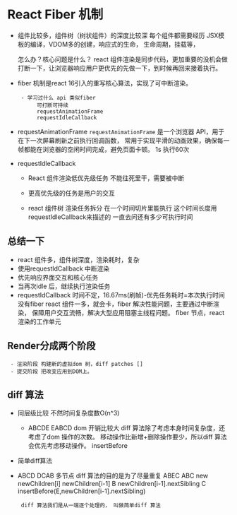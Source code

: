 # React Fiber 机制

- 组件比较多，组件树（树状组件）的深度比较深
   每个组件都需要经历 JSX模板的编译，VDOM多的创建，响应式的生命，
   生命周期，挂载等，

   怎么办？核心问题是什么？
   react 组件渲染是同步代码，更加重要的没机会做
   打断一下，让浏览器响应用户更优先的先做一下，到时候再回来接着执行。

- fiber 机制是react 16引入的重写核心算法，实现了可中断渲染。

       - 学习过什么 api 类似fiber
            可打断可持续 
            requestAnimationFrame
            requestIdleCallback

- requestAnimationFrame
  `requestAnimationFrame` 是一个浏览器 API，用于在下一次屏幕刷新之前执行回调函数，
   常用于实现平滑的动画效果，确保每一帧都能在浏览器的空闲时间完成，避免页面卡顿。
   1s 执行60次

- requestIdleCallback
  - React 组件渲染低优先级任务
     不能往死里干，需要被中断
  - 更高优先级的任务是用户的交互

  - react 组件树 渲染任务拆分
     在一个时间切片里能执行
     这个时间长度用requestIdleCallback来描述的
     一直去问还有多少可执行时间 


## 总结一下
- react 组件多，组件树深度，渲染耗时，复杂
- 使用requestIdCallback 中断渲染
- 优先响应界面交互和核心任务
- 当再次idle 后，继续执行渲染任务
- requestIdCallback 时间不定，16.67ms(刷帧)-优先任务耗时=本次执行时间
没有fiber react 组件一多，就会卡，fiber 解决性能问题，主要通过中断渲染，
保障用户交互流畅，解决大型应用阻塞主线程问题。
fiber 节点，react 渲染的工作单元  

## Render分成两个阶段
     - 渲染阶段 构建新的虚拟dom 树，diff patches []
     - 提交阶段 把改变应用到DOM上。

## diff 算法
- 同层级比较 不然时间复杂度数O(n^3)
     - ABCDE EABCD
     dom 开销比较大
     diff 算法除了考虑本身时间复杂度，还考虑了dom 操作的次数。
     移动操作比新增+删除操作要少，所以diff 算法会优先考虑移动操作。
     insertBefore 
- 简单diff算法
- ABCD DCAB 
多节点 diff 算法的目的是为了尽量重复
      ABEC ABC
      new  newChildren[i]
       newChildren[i-1] B
       newChildren[i-1].nextSibling C
       insertBefore(E,newChildren[i-1].nextSibling)

       diff 算法我们是从一端逐个处理的， 叫做简单diff 算法